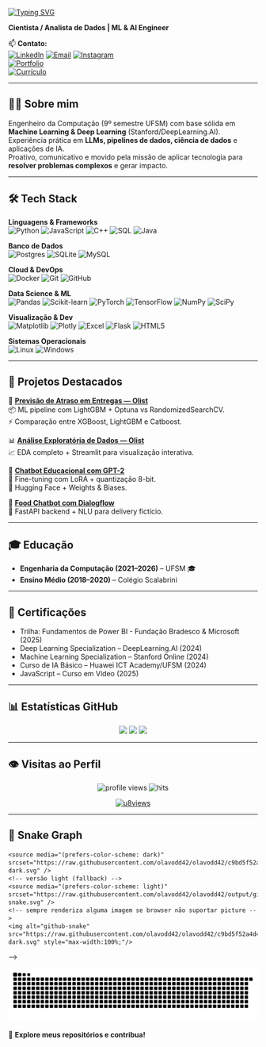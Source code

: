 [![Typing SVG](https://readme-typing-svg.herokuapp.com/?color=C9D1D9&lines=Bem-vindo++ao++meu++Perfil!!%F0%9F%91%8B;Me+chamo+Olavo+)](https://github.com/olavodd42)

**Cientista / Analista de Dados | ML & AI Engineer**


📫 **Contato:**  
[![LinkedIn](https://img.shields.io/badge/LinkedIn-0e76a8?style=for-the-badge&logo=linkedin&logoColor=white)](https://www.linkedin.com/in/olavo-defendi-dalberto-050144235) 
[![Email](https://img.shields.io/badge/Gmail-c0392b?style=for-the-badge&logo=gmail&logoColor=white)](mailto:olavodalberto921@gmail.com) 
[![Instagram](https://img.shields.io/badge/Instagram-e84393?style=for-the-badge&logo=instagram&logoColor=white)](https://www.instagram.com/dalbertolavo/)  
[![Portfolio](https://img.shields.io/badge/🌐%20Portfolio-00FFB3?style=for-the-badge&logo=firefox&logoColor=white)](https://olavodd42.vercel.app/)  
[![Currículo](https://img.shields.io/badge/📄%20Currículo-FF4C8B?style=for-the-badge&logo=googledocs&logoColor=white)](https://drive.google.com/file/d/1L-4K_zcXCpPtoCAwVGVzGsBEDiuaE2Gt/view?usp=sharing)


---

## 👨‍💻 Sobre mim
Engenheiro da Computação (9º semestre UFSM) com base sólida em **Machine Learning & Deep Learning** (Stanford/DeepLearning.AI).  
Experiência prática em **LLMs, pipelines de dados, ciência de dados** e aplicações de IA.  
Proativo, comunicativo e movido pela missão de aplicar tecnologia para **resolver problemas complexos** e gerar impacto.

---

## 🛠️ Tech Stack

**Linguagens & Frameworks**  
![Python](https://img.shields.io/badge/Python-3776AB?style=for-the-badge&logo=python&logoColor=white)
![JavaScript](https://img.shields.io/badge/JavaScript-F7DF1E?style=for-the-badge&logo=javascript&logoColor=black)
![C++](https://img.shields.io/badge/C++-00599C?style=for-the-badge&logo=c%2B%2B&logoColor=white)
![SQL](https://img.shields.io/badge/SQL-4479A1?style=for-the-badge&logo=postgresql&logoColor=white)
![Java](https://img.shields.io/badge/Java-ED8B00?style=for-the-badge&logo=openjdk&logoColor=white)

**Banco de Dados**  
![Postgres](https://img.shields.io/badge/PostgreSQL-316192?style=for-the-badge&logo=postgresql&logoColor=white)
![SQLite](https://img.shields.io/badge/SQLite-07405E?style=for-the-badge&logo=sqlite&logoColor=white)
![MySQL](https://img.shields.io/badge/MySQL-005C84?style=for-the-badge&logo=mysql&logoColor=white)

**Cloud & DevOps**  
![Docker](https://img.shields.io/badge/Docker-2496ED?style=for-the-badge&logo=docker&logoColor=white)
![Git](https://img.shields.io/badge/Git-F05032?style=for-the-badge&logo=git&logoColor=white)
![GitHub](https://img.shields.io/badge/GitHub-000000?style=for-the-badge&logo=github&logoColor=white)

**Data Science & ML**  
![Pandas](https://img.shields.io/badge/Pandas-150458?style=for-the-badge&logo=pandas&logoColor=white)
![Scikit-learn](https://img.shields.io/badge/Scikit--Learn-F7931E?style=for-the-badge&logo=scikit-learn&logoColor=white)
![PyTorch](https://img.shields.io/badge/PyTorch-EE4C2C?style=for-the-badge&logo=pytorch&logoColor=white)
![TensorFlow](https://img.shields.io/badge/TensorFlow-FF6F00?style=for-the-badge&logo=tensorflow&logoColor=white)
![NumPy](https://img.shields.io/badge/NumPy-013243?style=for-the-badge&logo=numpy&logoColor=white)
![SciPy](https://img.shields.io/badge/SciPy-0C55A5?style=for-the-badge&logo=scipy&logoColor=white)

**Visualização & Dev**  
![Matplotlib](https://img.shields.io/badge/Matplotlib-ffffff?style=for-the-badge&logo=Matplotlib&logoColor=black)
![Plotly](https://img.shields.io/badge/Plotly-3F4F75?style=for-the-badge&logo=plotly&logoColor=white)
![Excel](https://img.shields.io/badge/Excel-217346?style=for-the-badge&logo=microsoft-excel&logoColor=white)
![Flask](https://img.shields.io/badge/Flask-000000?style=for-the-badge&logo=flask&logoColor=white)
![HTML5](https://img.shields.io/badge/HTML5-E34F26?style=for-the-badge&logo=html5&logoColor=white)

**Sistemas Operacionais**  
![Linux](https://img.shields.io/badge/Linux-FCC624?style=for-the-badge&logo=linux&logoColor=black)
![Windows](https://img.shields.io/badge/Windows-0078D6?style=for-the-badge&logo=windows&logoColor=white)

---

## 📌 Projetos Destacados

🔮 **[Previsão de Atraso em Entregas — Olist](https://github.com/olavodd42/delay_forecast_olist)**  
📦 ML pipeline com LightGBM + Optuna vs RandomizedSearchCV.  
⚡ Comparação entre XGBoost, LightGBM e Catboost.  

📊 **[Análise Exploratória de Dados — Olist](https://github.com/olavodd42/analise_exploratoria_olist)**  
📈 EDA completo + Streamlit para visualização interativa.  

🤖 **[Chatbot Educacional com GPT-2](https://github.com/olavodd42/gpt2_chatbot_edu)**  
🎯 Fine-tuning com LoRA + quantização 8-bit.  
📡 Hugging Face + Weights & Biases.  

🍔 **[Food Chatbot com Dialogflow](https://github.com/olavodd42/food-chatbot-project)**  
🛒 FastAPI backend + NLU para delivery fictício.  

---

## 🎓 Educação
- **Engenharia da Computação (2021–2026)** – UFSM 🎓  
- **Ensino Médio (2018–2020)** – Colégio Scalabrini  

---

## 📜 Certificações
- Trilha: Fundamentos de Power BI - Fundação Bradesco & Microsoft (2025)
- Deep Learning Specialization – DeepLearning.AI (2024)  
- Machine Learning Specialization – Stanford Online (2024)  
- Curso de IA Básico – Huawei ICT Academy/UFSM (2024)  
- JavaScript – Curso em Vídeo (2025)  

---

## 📊 Estatísticas GitHub

<div align="center">
  <img src="https://github-readme-stats.vercel.app/api?username=olavodd42&show_icons=true&theme=tokyonight&hide_border=true&border_radius=10" />
  <img src="https://github-readme-stats.vercel.app/api/top-langs/?username=olavodd42&layout=donut&langs_count=8&theme=tokyonight&hide_border=true&border_radius=10" />
  <img src="https://github-readme-streak-stats.herokuapp.com/?user=olavodd42&theme=neon-dark&hide_border=true&border_radius=10" />
</div>

---

## 👁️ Visitas ao Perfil

<p align="center">
  <!-- Komarev -->
  <img src="https://komarev.com/ghpvc/?username=olavodd42&style=for-the-badge&color=00ffb3&label=PROFILE+VIEWS" alt="profile views" />

  <!-- Shields + CountAPI (substitui seeyoufarm) -->
  <img src="https://api.visitorbadge.io/api/visitors?path=olavodd42%2Folavodd42&label=HITS&countColor=%2300ffb3&style=for-the-badge&labelStyle=upper&labelColor=000000" alt="hits" />
</p>

<p align="center">
  <!-- U8views: painel dia/semana/mês/total -->
  <a href="https://u8views.com/github/olavodd42">
    <img src="https://u8views.com/api/v1/github/profiles/125816508/views/day-week-month-total-count.svg?color=00ffb3" alt="u8views" />
  </a>
</p>

---

## 🐍 Snake Graph

<!-- <p align="center">
  <picture>
    <!-- versão dark (mostra quando prefer dark mode) -->
    <source media="(prefers-color-scheme: dark)" srcset="https://raw.githubusercontent.com/olavodd42/olavodd42/c9bd5f52a4d4faeb16a3bfd692f0bb0c8a401620/snake-dark.svg" />
    <!-- versão light (fallback) -->
    <source media="(prefers-color-scheme: light)" srcset="https://raw.githubusercontent.com/olavodd42/olavodd42/output/github-snake.svg" />
    <!-- sempre renderiza alguma imagem se browser não suportar picture -->
    <img alt="github-snake" src="https://raw.githubusercontent.com/olavodd42/olavodd42/c9bd5f52a4d4faeb16a3bfd692f0bb0c8a401620/snake-dark.svg" style="max-width:100%;"/>

    
  </picture>
</p> -->
<p align="center">
  <picture>
    <!-- dark -->
    <source media="(prefers-color-scheme: dark)" srcset="https://raw.githubusercontent.com/olavodd42/olavodd42/output/github-contribution-grid-snake-dark.svg" />
    <!-- light -->
    <source media="(prefers-color-scheme: light)" srcset="https://raw.githubusercontent.com/olavodd42/olavodd42/output/github-contribution-grid-snake.svg" />
    <!-- fallback -->
    <img alt="github-snake" src="https://raw.githubusercontent.com/olavodd42/olavodd42/output/github-contribution-grid-snake-dark.svg" style="max-width:100%;" />
  </picture>
</p>


🌟 **Explore meus repositórios e contribua!**
